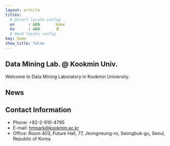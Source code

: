 ```yaml
---
layout: article
titles:
  # @start locale config
  en      : &EN       Home
  ko      : &KO       홈
  # @end locale config
key: home
show_title: false
---
```


<div class="mt-4"></div>
<script type="importmap">
  {
    "imports": {
      "sigma": "https://cdnjs.cloudflare.com/ajax/libs/sigma.js/3.0.0/sigma.min.js",
      "graphology": "https://cdn.jsdelivr.net/npm/graphology@0.26.0/dist/graphology.umd.min.js",
      "graphologyLibrary": "https://cdn.jsdelivr.net/npm/graphology-library/dist/graphology-library.min.js"
    }
  } 
</script>

<div id="container" class="home_graph" style="background-color: #fafafa"></div>
<script type="module">
  import * as sigma from "sigma";
  import "graphology";
  import "graphologyLibrary";
  

  const graphData = {% include_relative assets/network_dataset.json %};
  // Create a graphology graph
  const graph = new graphology.Graph();

  const clusterColors = {};
  const getRandomColor = () => {
    return '#' + Math.floor(Math.random() * 16777215).toString(16).padStart(6, '0');
  };
  
  graphData.nodes.forEach(node => {
    const {key, ...attributes} = node;

    // [수정] 클러스터에 따라 색상 지정
    // 이 노드의 클러스터가 아직 색상 맵에 없다면, 새로운 랜덤 색상을 생성하여 할당합니다.
    if (attributes.cluster && !clusterColors[attributes.cluster]) {
      clusterColors[attributes.cluster] = getRandomColor();
    }
    
    // 해당 클러스터의 색상을 노드의 color 속성에 지정합니다.
    attributes.color = clusterColors[attributes.cluster] || '#ccc'; // 클러스터가 없는 경우 회색으로 처리

    attributes.size = attributes.score * 200 + 2;
    attributes.x += Math.random()*500;
    attributes.y += Math.random()*500;
    graph.addNode(key, attributes);
  });

  graphData.edges.forEach(edge => {
    graph.addEdge(edge[0], edge[1], {"color": "#ddd"});
  });

  const settings = graphologyLibrary.layoutForceAtlas2.inferSettings(graph);
  
  // 애니메이션 상태를 관리할 변수들
  let layoutAnimationId = null;
  let layoutTimeoutId = null;

  // 레이아웃 애니메이션을 시작하는 함수
  function startLayoutAnimation() {
    // 기존 애니메이션이 있다면 중복 실행 방지
    if (layoutAnimationId) {
      cancelAnimationFrame(layoutAnimationId);
    }
    // 기존 중지 타이머가 있다면 취소
    if (layoutTimeoutId) {
      clearTimeout(layoutTimeoutId);
      layoutTimeoutId = null;
    }
    
    function step() {
      graphologyLibrary.layoutForceAtlas2.assign(graph, { settings, iterations: 1 });
      layoutAnimationId = requestAnimationFrame(step);
    }
    step();
  }

  // 레이아웃 애니메이션을 중지하는 함수
  function stopLayoutAnimation() {
    if (layoutAnimationId) {
      cancelAnimationFrame(layoutAnimationId);
      layoutAnimationId = null;
    }
  }
  
  // 페이지 로드 시 초기 레이아웃 실행
  startLayoutAnimation();
  // 5초 후에 자동으로 중지
  layoutTimeoutId = setTimeout(stopLayoutAnimation, 3000);


  // Sigma 인스턴스 생성
  const s = new Sigma(graph, document.getElementById("container"), {
  });

  s.setSetting("renderHighlightedNodesLabels", true);

  s.setSetting("nodeReducer", (node, data) => {
    const res = { ...data };
    if (node === "data mining") res.highlighted = true;
    return res;
  });

  // --- 드래그 이벤트 핸들러 수정 ---
  let draggedNode = null;
  let isDragging = false;

  s.on("downNode", (e) => {
    isDragging = true;
    draggedNode = e.node;
    graph.setNodeAttribute(draggedNode, "highlighted", true);
    if (!s.getCustomBBox()) s.setCustomBBox(s.getBBox());

    startLayoutAnimation();
  });

  s.on("moveBody", ({ event }) => {
    if (!isDragging || !draggedNode) return;
    const pos = s.viewportToGraph(event);
    graph.setNodeAttribute(draggedNode, "x", pos.x);
    graph.setNodeAttribute(draggedNode, "y", pos.y);
    event.preventSigmaDefault();
    event.original.preventDefault();
    event.original.stopPropagation();
  });

  const handleUp = () => {
    if (draggedNode) {
      graph.removeNodeAttribute(draggedNode, "highlighted");
    }
    isDragging = false;
    draggedNode = null;

    if (layoutTimeoutId) clearTimeout(layoutTimeoutId);
    layoutTimeoutId = setTimeout(stopLayoutAnimation, 2500);
  };
  s.on("upNode", handleUp);
  s.on("upStage", handleUp);

  const dm_node = graph.getNodeAttributes("data mining")


  const camera = s.getCamera();
  camera.animate({ ratio: 0.1, x: 0.43, y: 0.58 }, { duration: 3000 });
</script>

## Data Mining Lab. @ Kookmin Univ.

Welcome to Data Mining Laboratory in Kookmin University.

## News


## Contact Information

- Phone: +82-2-910-4795
- E-mail: hmpark@kookmin.ac.kr
- Office: Room 403, Future Hall, 77, Jeongneung-ro, Seongbuk-gu, Seoul, Republic of Korea